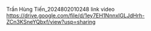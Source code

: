 Trần Hùng Tiến_2024802010248
link video https://drive.google.com/file/d/1ey7EH1NnnxIGLJdHrh-ZCn3KSneYQbxf/view?usp=sharing
